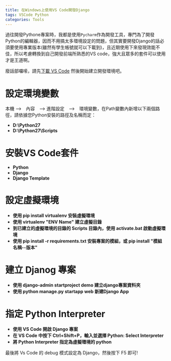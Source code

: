```yaml
---
title: 在Windows上使用VS Code開發Django
tags: VSCode Python
categories: Tools
---
```


過往開發Pythone專案時，我都是使用`Pycharm`作為開發工具，專門為了開發Python的編輯器，因而不用搞太多環境設定的問題，但其實要開發Django的話必須要使用專業版本(雖然有學生帳號就可以下載到)，且近期使用下來發現效能不佳，所以考慮轉換到自己開發前端所熟悉的VS code，強大且眾多的套件可以使用才是王道啊。

廢話部囉嗦，請先[下載 VS Code][downloadVSCode] 然後開始建立開發環境吧。

# 設定環境變數

本機 -->　內容　--> 進階設定　-->　環境變數，在Path變數內新增以下兩個路徑，請依據您Python安裝的路徑及名稱而定：

* **D:\Python27**
* **D:\Python27\Scripts**

# 安裝VS Code套件

* **Python**
* **Django**
* **Django Template**

# 設定虛擬環境

* **使用 pip install virtualenv 安裝虛擬環境**
* **使用 virtualenv "ENV Name" 建立虛擬目錄**
* **到已建立的虛擬環境的目錄的 Scripts 目錄內，使用 activate.bat 啟動虛擬環境**
* **使用 pip install -r requirements.txt 安裝專案的模組，或 pip install "模組名稱--版本"**

# 建立 Djanog 專案

* **使用 django-admin startproject demo 建立django專案資料夾**
* **使用 python manage.py startapp web 新建Django App**

# 指定 Python Interpreter

* **使用 VS Code 開啟 Django 專案**
* **在 VS Code 中按下 Ctrl+Shift+P，輸入並選擇 Python: Select Interpreter**
* **將 Python Interpreter 指定為虛擬環境的 python**

最後將 Vs Code 的 debug 模式設定為 Django，然後按下 F5 即可!

[downloadVSCode]: https://code.visualstudio.com/Download

